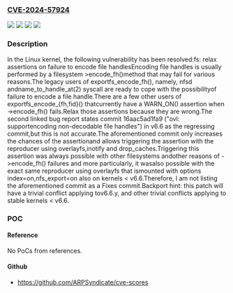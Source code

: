 ### [CVE-2024-57924](https://cve.mitre.org/cgi-bin/cvename.cgi?name=CVE-2024-57924)
![](https://img.shields.io/static/v1?label=Product&message=Linux&color=blue)
![](https://img.shields.io/static/v1?label=Version&message=&color=brightgreen)
![](https://img.shields.io/static/v1?label=Version&message=1da177e4c3f41524e886b7f1b8a0c1fc7321cac2%20&color=brightgreen)
![](https://img.shields.io/static/v1?label=Vulnerability&message=n%2Fa&color=blue)

### Description

In the Linux kernel, the following vulnerability has been resolved:fs: relax assertions on failure to encode file handlesEncoding file handles is usually performed by a filesystem >encode_fh()method that may fail for various reasons.The legacy users of exportfs_encode_fh(), namely, nfsd andname_to_handle_at(2) syscall are ready to cope with the possibilityof failure to encode a file handle.There are a few other users of exportfs_encode_{fh,fid}() thatcurrently have a WARN_ON() assertion when ->encode_fh() fails.Relax those assertions because they are wrong.The second linked bug report states commit 16aac5ad1fa9 ("ovl: supportencoding non-decodable file handles") in v6.6 as the regressing commit,but this is not accurate.The aforementioned commit only increases the chances of the assertionand allows triggering the assertion with the reproducer using overlayfs,inotify and drop_caches.Triggering this assertion was always possible with other filesystems andother reasons of ->encode_fh() failures and more particularly, it wasalso possible with the exact same reproducer using overlayfs that ismounted with options index=on,nfs_export=on also on kernels < v6.6.Therefore, I am not listing the aforementioned commit as a Fixes commit.Backport hint: this patch will have a trivial conflict applying tov6.6.y, and other trivial conflicts applying to stable kernels < v6.6.

### POC

#### Reference
No PoCs from references.

#### Github
- https://github.com/ARPSyndicate/cve-scores

